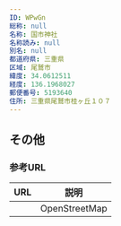 ```yaml
---
ID: WPwGn
総称: null
名称: 国市神社
名称読み: null
別名: null
都道府県: 三重県
区域: 尾鷲市
緯度: 34.0612511
経度: 136.1968027
郵便番号: 5193640
住所: 三重県尾鷲市桂ヶ丘１０７
---
```


## その他

### 参考URL

| URL | 説明          |
| --- | ------------- |
|     | OpenStreetMap |

